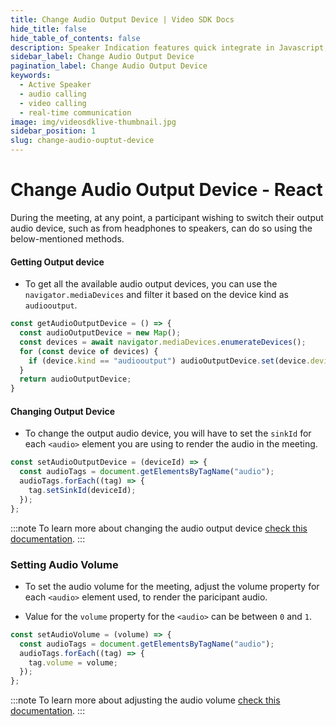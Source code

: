 ```yaml
---
title: Change Audio Output Device | Video SDK Docs
hide_title: false
hide_table_of_contents: false
description: Speaker Indication features quick integrate in Javascript, React JS, Android, IOS, React Native, Flutter with Video SDK to add live video & audio conferencing to your applications.
sidebar_label: Change Audio Output Device
pagination_label: Change Audio Output Device
keywords:
  - Active Speaker
  - audio calling
  - video calling
  - real-time communication
image: img/videosdklive-thumbnail.jpg
sidebar_position: 1
slug: change-audio-ouptut-device
---
```


# Change Audio Output Device - React

During the meeting, at any point, a participant wishing to switch their output audio device, such as from headphones to speakers, can do so using the below-mentioned methods.

#### Getting Output device

- To get all the available audio output devices, you can use the `navigator.mediaDevices` and filter it based on the device kind as `audiooutput`.

```js
const getAudioOutputDevice = () => {
  const audioOutputDevice = new Map();
  const devices = await navigator.mediaDevices.enumerateDevices();
  for (const device of devices) {
    if (device.kind == "audiooutput") audioOutputDevice.set(device.deviceId, device);
  }
  return audioOutputDevice;
}
```

#### Changing Output Device

- To change the output audio device, you will have to set the `sinkId` for each `<audio>` element you are using to render the audio in the meeting.

```js
const setAudioOutputDevice = (deviceId) => {
  const audioTags = document.getElementsByTagName("audio");
  audioTags.forEach((tag) => {
    tag.setSinkId(deviceId);
  });
};
```

:::note
To learn more about changing the audio output device [check this documentation](https://developer.mozilla.org/en-US/docs/Web/API/HTMLMediaElement/setSinkId).
:::

### Setting Audio Volume

- To set the audio volume for the meeting, adjust the volume property for each `<audio>` element used, to render the paricipant audio.

- Value for the `volume` property for the `<audio>` can be between `0` and `1`.

```js
const setAudioVolume = (volume) => {
  const audioTags = document.getElementsByTagName("audio");
  audioTags.forEach((tag) => {
    tag.volume = volume;
  });
};
```

:::note
To learn more about adjusting the audio volume [check this documentation](https://developer.mozilla.org/en-US/docs/Web/API/HTMLMediaElement/volume).
:::
